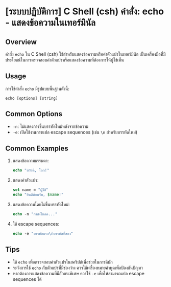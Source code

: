 # [ระบบปฏิบัติการ] C Shell (csh) คำสั่ง: echo - แสดงข้อความในเทอร์มินัล

## Overview
คำสั่ง `echo` ใน C Shell (csh) ใช้สำหรับแสดงข้อความหรือค่าตัวแปรในเทอร์มินัล เป็นเครื่องมือที่มีประโยชน์ในการตรวจสอบค่าตัวแปรหรือแสดงข้อความที่ต้องการให้ผู้ใช้เห็น

## Usage
การใช้คำสั่ง `echo` มีรูปแบบพื้นฐานดังนี้:
```
echo [options] [string]
```

## Common Options
- `-n`: ไม่แสดงการขึ้นบรรทัดใหม่หลังจากข้อความ
- `-e`: เปิดใช้งานการแปล escape sequences (เช่น `\n` สำหรับบรรทัดใหม่)

## Common Examples
1. แสดงข้อความธรรมดา:
   ```csh
   echo "สวัสดี, โลก!"
   ```

2. แสดงค่าตัวแปร:
   ```csh
   set name = "ผู้ใช้"
   echo "ยินดีต้อนรับ, $name!"
   ```

3. แสดงข้อความโดยไม่ขึ้นบรรทัดใหม่:
   ```csh
   echo -n "กำลังโหลด..."
   ```

4. ใช้ escape sequences:
   ```csh
   echo -e "บรรทัดแรก\nบรรทัดที่สอง"
   ```

## Tips
- ใช้ `echo` เพื่อตรวจสอบค่าตัวแปรในสคริปต์เพื่อช่วยในการดีบัก
- ระวังการใช้ `echo` กับตัวแปรที่มีช่องว่าง ควรใช้เครื่องหมายคำพูดเพื่อป้องกันปัญหา
- หากต้องการแสดงข้อความที่มีอักขระพิเศษ ควรใช้ `-e` เพื่อให้สามารถแปล escape sequences ได้